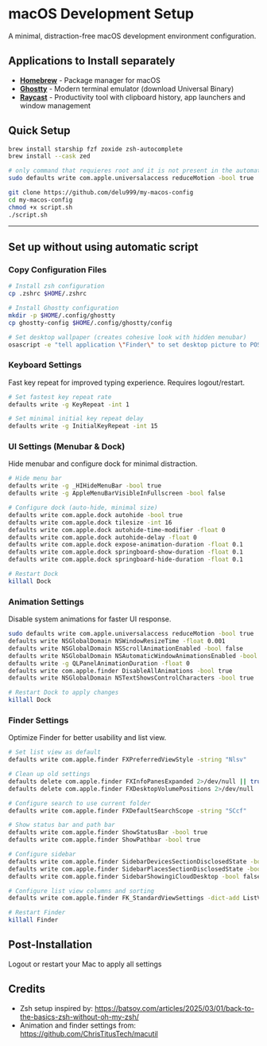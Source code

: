 # macOS Development Setup

A minimal, distraction-free macOS development environment configuration.

## Applications to Install separately

- [**Homebrew**](https://brew.sh/) - Package manager for macOS
- [**Ghostty**](https://ghostty.org/download) - Modern terminal emulator (download Universal Binary)
- [**Raycast**](https://www.raycast.com/) - Productivity tool with clipboard history, app launchers and window management

## Quick Setup

```bash
brew install starship fzf zoxide zsh-autocomplete
brew install --cask zed

# only command that requieres root and it is not present in the automatic script
sudo defaults write com.apple.universalaccess reduceMotion -bool true

git clone https://github.com/delu999/my-macos-config
cd my-macos-config
chmod +x script.sh
./script.sh
```

---

## Set up without using automatic script

### Copy Configuration Files

```bash
# Install zsh configuration
cp .zshrc $HOME/.zshrc

# Install Ghostty configuration
mkdir -p $HOME/.config/ghostty
cp ghostty-config $HOME/.config/ghostty/config

# Set desktop wallpaper (creates cohesive look with hidden menubar)
osascript -e "tell application \"Finder\" to set desktop picture to POSIX file \"$PWD/wallpaper.jpg\""
```

### Keyboard Settings

Fast key repeat for improved typing experience. Requires logout/restart.

```bash
# Set fastest key repeat rate
defaults write -g KeyRepeat -int 1

# Set minimal initial key repeat delay
defaults write -g InitialKeyRepeat -int 15
```

### UI Settings (Menubar & Dock)

Hide menubar and configure dock for minimal distraction.

```bash
# Hide menu bar
defaults write -g _HIHideMenuBar -bool true
defaults write -g AppleMenuBarVisibleInFullscreen -bool false

# Configure dock (auto-hide, minimal size)
defaults write com.apple.dock autohide -bool true
defaults write com.apple.dock tilesize -int 16
defaults write com.apple.dock autohide-time-modifier -float 0
defaults write com.apple.dock autohide-delay -float 0
defaults write com.apple.dock expose-animation-duration -float 0.1
defaults write com.apple.dock springboard-show-duration -float 0.1
defaults write com.apple.dock springboard-hide-duration -float 0.1

# Restart Dock
killall Dock
```

### Animation Settings

Disable system animations for faster UI response.

```bash
sudo defaults write com.apple.universalaccess reduceMotion -bool true
defaults write NSGlobalDomain NSWindowResizeTime -float 0.001
defaults write NSGlobalDomain NSScrollAnimationEnabled -bool false
defaults write NSGlobalDomain NSAutomaticWindowAnimationsEnabled -bool false
defaults write -g QLPanelAnimationDuration -float 0
defaults write com.apple.finder DisableAllAnimations -bool true
defaults write NSGlobalDomain NSTextShowsControlCharacters -bool true

# Restart Dock to apply changes
killall Dock
```

### Finder Settings

Optimize Finder for better usability and list view.

```bash
# Set list view as default
defaults write com.apple.finder FXPreferredViewStyle -string "Nlsv"

# Clean up old settings
defaults delete com.apple.finder FXInfoPanesExpanded 2>/dev/null || true
defaults delete com.apple.finder FXDesktopVolumePositions 2>/dev/null || true

# Configure search to use current folder
defaults write com.apple.finder FXDefaultSearchScope -string "SCcf"

# Show status bar and path bar
defaults write com.apple.finder ShowStatusBar -bool true
defaults write com.apple.finder ShowPathbar -bool true

# Configure sidebar
defaults write com.apple.finder SidebarDevicesSectionDisclosedState -bool true
defaults write com.apple.finder SidebarPlacesSectionDisclosedState -bool true
defaults write com.apple.finder SidebarShowingiCloudDesktop -bool false

# Configure list view columns and sorting
defaults write com.apple.finder FK_StandardViewSettings -dict-add ListViewSettings '{ "columns" = ( { "ascending" = 1; "identifier" = "name"; "visible" = 1; "width" = 300; }, { "ascending" = 0; "identifier" = "dateModified"; "visible" = 1; "width" = 181; }, { "ascending" = 0; "identifier" = "size"; "visible" = 1; "width" = 97; } ); "iconSize" = 16; "showIconPreview" = 0; "sortColumn" = "name"; "textSize" = 12; "useRelativeDates" = 1; }'

# Restart Finder
killall Finder
```

## Post-Installation
Logout or restart your Mac to apply all settings

## Credits

- Zsh setup inspired by: https://batsov.com/articles/2025/03/01/back-to-the-basics-zsh-without-oh-my-zsh/
- Animation and finder settings from: https://github.com/ChrisTitusTech/macutil
